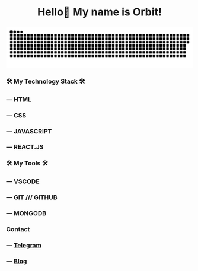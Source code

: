 <h1 align="center">Hello👋 My name is Orbit!</h1>

###

<p align="center">
 <img width="1100" src="snake.svg" alt="snake"/>
</p>

###

<h3 align="left">🛠 My Technology Stack 🛠</h3>

### <span>― HTML</span>
### <span>― CSS</span>
### <span>― JAVASCRIPT</span>
### <span>― REACT.JS</span>

<h3 align="left">🛠 My Tools 🛠</h3>

### <span>― VSCODE</span>
### <span>― GIT /// GITHUB</span>
### <span>― MONGODB</span>

<h3 align="left">Contact</h3>

### ― <a href="https://t.me/OrbitBanan">Telegram</a>
### ― <a href="https://t.me/Orbit_adapter">Blog</a>
